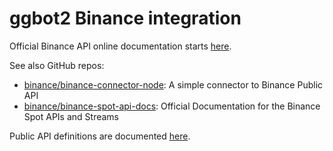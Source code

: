 # ggbot2 Binance integration

Official Binance API online documentation starts [here](https://binance-docs.github.io/apidocs/spot/en/#introduction).

See also GitHub repos:

- [binance/binance-connector-node](https://github.com/binance/binance-connector-node): A simple connector to Binance Public API
- [binance/binance-spot-api-docs](https://github.com/binance/binance-spot-api-docs): Official Documentation for the Binance Spot APIs and Streams

Public API definitions are documented [here](https://binance-docs.github.io/apidocs/spot/en/#public-api-definitions).

